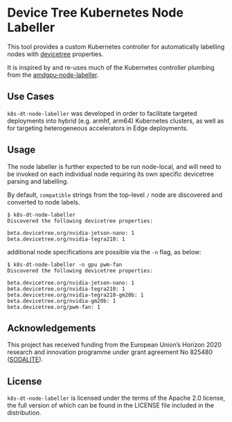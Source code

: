 # Device Tree Kubernetes Node Labeller

This tool provides a custom Kubernetes controller for automatically labelling nodes with [devicetree] properties.

It is inspired by and re-uses much of the Kubernetes controller plumbing from the [amdgpu-node-labeller].

## Use Cases

`k8s-dt-node-labeller` was developed in order to facilitate targeted deployments into hybrid (e.g. armhf, arm64)
Kubernetes clusters, as well as for targeting heterogeneous accelerators in Edge deployments.

## Usage

The node labeller is further expected to be run node-local, and will need to be invoked on each individual node
requiring its own specific devicetree parsing and labelling.

By default, `compatible` strings from the top-level `/` node are discovered and converted to node labels.

```
$ k8s-dt-node-labeller
Discovered the following devicetree properties:

beta.devicetree.org/nvidia-jetson-nano: 1
beta.devicetree.org/nvidia-tegra210: 1
```

additional node specifications are possible via the `-n` flag, as below:

```
$ k8s-dt-node-labeller -n gpu pwm-fan
Discovered the following devicetree properties:

beta.devicetree.org/nvidia-jetson-nano: 1
beta.devicetree.org/nvidia-tegra210: 1
beta.devicetree.org/nvidia-tegra210-gm20b: 1
beta.devicetree.org/nvidia-gm20b: 1
beta.devicetree.org/pwm-fan: 1
```

## Acknowledgements

This project has received funding from the European Union’s Horizon 2020 research and innovation programme under grant
agreement No 825480 ([SODALITE]).

## License

`k8s-dt-node-labeller` is licensed under the terms of the Apache 2.0 license, the full
version of which can be found in the LICENSE file included in the distribution.

[devicetree]: https://www.devicetree.org
[SODALITE]: https://www.sodalite.eu
[amdgpu-node-labeller]: https://github.com/RadeonOpenCompute/k8s-device-plugin/tree/master/cmd/k8s-node-labeller